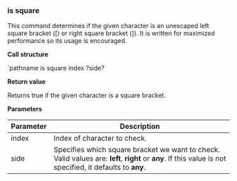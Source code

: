### is square

This command determines if the given character is an unescaped left square
bracket ([) or right square bracket (]).  It is written for maximized
performance so its usage is encouraged.

**Call structure**

`pathname is square index ?side?

**Return value**

Returns true if the given character is a square bracket.

**Parameters**

| Parameter | Description |
| - | - |
| index | Index of character to check. |
| side | Specifies which square bracket we want to check.  Valid values are:  **left**, **right** or **any**.  If this value is not specified, it defaults to **any**. |
